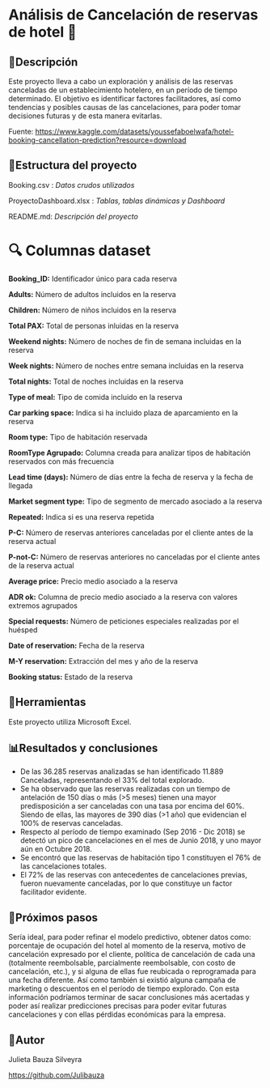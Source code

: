 # Análisis de Cancelación de reservas de hotel :hotel:

## :memo:**Descripción**

Este proyecto lleva a cabo un exploración y análisis de las reservas canceladas de un establecimiento hotelero, en un período de tiempo determinado. El objetivo es identificar factores facilitadores, así como tendencias y posibles causas de las cancelaciones, para poder tomar decisiones futuras y de esta manera evitarlas.

Fuente: https://www.kaggle.com/datasets/youssefaboelwafa/hotel-booking-cancellation-prediction?resource=download



## :file_folder:**Estructura del proyecto**

Booking.csv :  *Datos crudos utilizados*

ProyectoDashboard.xlsx :  *Tablas, tablas dinámicas y Dashboard*

README.md:   *Descripción del proyecto*


# :mag: Columnas dataset 

**Booking_ID:** Identificador único para cada reserva

**Adults:** Número de adultos incluidos en la reserva

**Children:** Número de niños incluidos en la reserva

**Total PAX:** Total de personas inluidas en la reserva	

**Weekend nights:** Número de noches de fin de semana incluidas en la reserva

**Week nights:** Número de noches entre semana incluidas en la reserva

**Total nights:** Total de noches incluidas en la reserva

**Type of meal:** Tipo de comida incluido en la reserva

**Car parking space:** Indica si ha incluido plaza de aparcamiento en la reserva

**Room type:** Tipo de habitación reservada

**RoomType Agrupado:** Columna creada para analizar tipos de habitación reservados con más frecuencia

**Lead time (days):** Número de días entre la fecha de reserva y la fecha de llegada

**Market segment type:** Tipo de segmento de mercado asociado a la reserva

**Repeated:** Indica si es una reserva repetida

**P-C:** Número de reservas anteriores canceladas por el cliente antes de la reserva actual

**P-not-C:** Número de reservas anteriores no canceladas por el cliente antes de la reserva actual

**Average price:** Precio medio asociado a la reserva

**ADR ok:** Columna de precio medio asociado a la reserva con valores extremos agrupados

**Special requests:** Número de peticiones especiales realizadas por el huésped

**Date of reservation:** Fecha de la reserva

**M-Y reservation:** Extracción del mes y año de la reserva	

**Booking status:** Estado de la reserva


## :wrench:**Herramientas**

Este proyecto utiliza Microsoft Excel.


## :bar_chart:**Resultados y conclusiones**

-	De las 36.285 reservas analizadas se han identificado 11.889 Canceladas, representando el 33% del total explorado.
-	Se ha observado que las reservas realizadas con un tiempo de antelación de 150 días o más (>5 meses) tienen una mayor predisposición a ser canceladas con una tasa por encima del 60%. Siendo de ellas, las mayores de 390 días (>1 año) que evidencian el 100% de reservas canceladas.
-	Respecto al período de tiempo examinado (Sep 2016 - Dic 2018) se detectó un pico de cancelaciones en el mes de Junio 2018, y uno mayor aún en Octubre 2018. 
-	Se encontró que las reservas de habitación tipo 1 constituyen el 76% de las cancelaciones totales.
-	El 72% de las reservas con antecedentes de cancelaciones previas, fueron nuevamente canceladas, por lo que constituye un factor facilitador evidente.


## :feet:**Próximos pasos**

Sería ideal, para poder refinar el modelo predictivo, obtener datos como: porcentaje de ocupación del hotel al momento de la reserva, motivo de cancelación expresado por el cliente, política de cancelación de cada una (totalmente reembolsable, parcialmente reembolsable, con costo de cancelación, etc.), y si alguna de ellas fue reubicada o reprogramada para una fecha diferente. Así como también si existió alguna campaña de marketing o descuentos en el período de tiempo explorado.
Con esta información podríamos terminar de sacar conclusiones más acertadas y poder así realizar predicciones precisas para poder evitar futuras cancelaciones y con ellas pérdidas económicas para la empresa.


## :bust_in_silhouette:**Autor**

Julieta Bauza Silveyra

https://github.com/Julibauza
